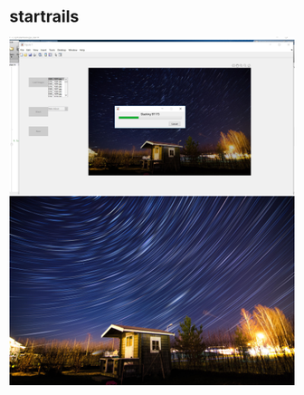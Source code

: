 # startrails
![stacking image](https://github.com/parviainenjussi/startrails/blob/master/stacking.jpg)
![example image](https://github.com/parviainenjussi/startrails/blob/master/fadeinout.jpg)

